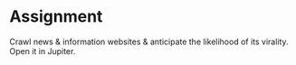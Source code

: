 # Assignment
Crawl news &amp; information websites &amp; anticipate the likelihood of its virality.
Open it in Jupiter.
